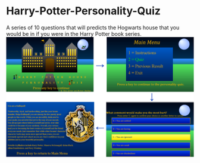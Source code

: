 # Harry-Potter-Personality-Quiz
A series of 10 questions that will predicts the Hogwarts house that you would be in if you were in the Harry Potter book series.
![alt text](https://github.com/mona1afshar/Harry-Potter-Personality-Quiz/blob/main/ICS11project.png)
